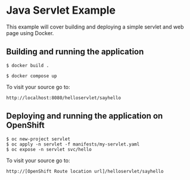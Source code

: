 # Java Servlet Example

This example will cover building and deploying a simple servlet and web page using Docker.

## Building and running the application

```
$ docker build .

$ docker compose up
```

To visit your source go to:

```
http://localhost:8080/helloservlet/sayhello
```

## Deploying and running the application on OpenShift

```
$ oc new-project servlet
$ oc apply -n servlet -f manifests/my-servlet.yaml
$ oc expose -n servlet svc/hello
```
To visit your source go to:

```
http://[OpenShift Route location url]/helloservlet/sayhello
```
